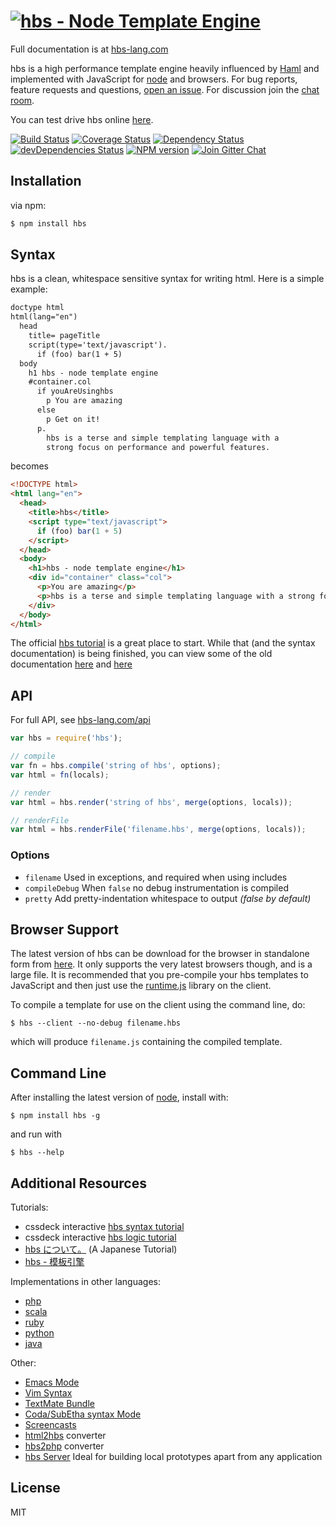 # [![hbs - Node Template Engine](http://garthdb.com/img/hbs_branding/hbs-01.svg)](http://hbs-lang.com/)

Full documentation is at [hbs-lang.com](http://hbs-lang.com/)

 hbs is a high performance template engine heavily influenced by [Haml](http://haml-lang.com)
 and implemented with JavaScript for [node](http://nodejs.org) and browsers. For bug reports,
 feature requests and questions, [open an issue](https://github.com/hbsjs/hbs/issues/new).
 For discussion join the [chat room](https://gitter.im/hbsjs/hbs).

 You can test drive hbs online [here](http://naltatis.github.com/hbs-syntax-docs).

 [![Build Status](https://img.shields.io/travis/hbsjs/hbs/master.svg?style=flat)](https://travis-ci.org/hbsjs/hbs)
 [![Coverage Status](https://img.shields.io/coveralls/hbsjs/hbs/master.svg?style=flat)](https://coveralls.io/r/hbsjs/hbs?branch=master)
 [![Dependency Status](https://img.shields.io/david/hbsjs/hbs.svg?style=flat)](https://david-dm.org/hbsjs/hbs)
 [![devDependencies Status](https://img.shields.io/david/dev/hbsjs/hbs.svg?style=flat)](https://david-dm.org/hbsjs/hbs#info=devDependencies)
 [![NPM version](https://img.shields.io/npm/v/hbs.svg?style=flat)](http://badge.fury.io/js/hbs)
 [![Join Gitter Chat](https://img.shields.io/badge/gitter-join%20chat%20%E2%86%92-brightgreen.svg?style=flat)](https://gitter.im/hbsjs/hbs?utm_source=badge&utm_medium=badge&utm_campaign=pr-badge&utm_content=badge)

## Installation

via npm:

```bash
$ npm install hbs
```

## Syntax

hbs is a clean, whitespace sensitive syntax for writing html.  Here is a simple example:

```hbs
doctype html
html(lang="en")
  head
    title= pageTitle
    script(type='text/javascript').
      if (foo) bar(1 + 5)
  body
    h1 hbs - node template engine
    #container.col
      if youAreUsinghbs
        p You are amazing
      else
        p Get on it!
      p.
        hbs is a terse and simple templating language with a
        strong focus on performance and powerful features.
```

becomes


```html
<!DOCTYPE html>
<html lang="en">
  <head>
    <title>hbs</title>
    <script type="text/javascript">
      if (foo) bar(1 + 5)
    </script>
  </head>
  <body>
    <h1>hbs - node template engine</h1>
    <div id="container" class="col">
      <p>You are amazing</p>
      <p>hbs is a terse and simple templating language with a strong focus on performance and powerful features.</p>
    </div>
  </body>
</html>
```

The official [hbs tutorial](http://hbs-lang.com/tutorial/) is a great place to start.  While that (and the syntax documentation) is being finished, you can view some of the old documentation [here](https://github.com/hbsjs/hbs/blob/master/hbs.md) and [here](https://github.com/hbsjs/hbs/blob/master/hbs-language.md)

## API

For full API, see [hbs-lang.com/api](http://hbs-lang.com/api/)

```js
var hbs = require('hbs');

// compile
var fn = hbs.compile('string of hbs', options);
var html = fn(locals);

// render
var html = hbs.render('string of hbs', merge(options, locals));

// renderFile
var html = hbs.renderFile('filename.hbs', merge(options, locals));
```

### Options

 - `filename`  Used in exceptions, and required when using includes
 - `compileDebug`  When `false` no debug instrumentation is compiled
 - `pretty`    Add pretty-indentation whitespace to output _(false by default)_

## Browser Support

 The latest version of hbs can be download for the browser in standalone form from [here](https://github.com/hbsjs/hbs/raw/master/hbs.js).  It only supports the very latest browsers though, and is a large file.  It is recommended that you pre-compile your hbs templates to JavaScript and then just use the [runtime.js](https://github.com/hbsjs/hbs/raw/master/runtime.js) library on the client.

 To compile a template for use on the client using the command line, do:

```console
$ hbs --client --no-debug filename.hbs
```

which will produce `filename.js` containing the compiled template.

## Command Line

After installing the latest version of [node](http://nodejs.org/), install with:

```console
$ npm install hbs -g
```

and run with

```console
$ hbs --help
```

## Additional Resources

Tutorials:

  - cssdeck interactive [hbs syntax tutorial](http://cssdeck.com/labs/learning-the-hbs-templating-engine-syntax)
  - cssdeck interactive [hbs logic tutorial](http://cssdeck.com/labs/hbs-templating-tutorial-codecast-part-2)
  - [hbs について。](https://gist.github.com/japboy/5402844) (A Japanese Tutorial)
  - [hbs - 模板引擎](https://github.com/hbsjs/hbs/blob/master/Readme_zh-cn.md)

Implementations in other languages:

  - [php](http://github.com/everzet/hbs.php)
  - [scala](http://scalate.fusesource.org/versions/snapshot/documentation/scaml-reference.html)
  - [ruby](https://github.com/slim-template/slim)
  - [python](https://github.com/SyrusAkbary/pyhbs)
  - [java](https://github.com/neuland/hbs4j)

Other:

  - [Emacs Mode](https://github.com/brianc/hbs-mode)
  - [Vim Syntax](https://github.com/digitaltoad/vim-hbs)
  - [TextMate Bundle](http://github.com/miksago/hbs-tmbundle)
  - [Coda/SubEtha syntax Mode](https://github.com/aaronmccall/hbs.mode)
  - [Screencasts](http://tjholowaychuk.com/post/1004255394/hbs-screencast-template-engine-for-nodejs)
  - [html2hbs](https://github.com/donpark/html2hbs) converter
  - [hbs2php](https://github.com/SE7ENSKY/hbs2php) converter
  - [hbs Server](https://github.com/ded/hbs-server)  Ideal for building local prototypes apart from any application

## License

MIT
